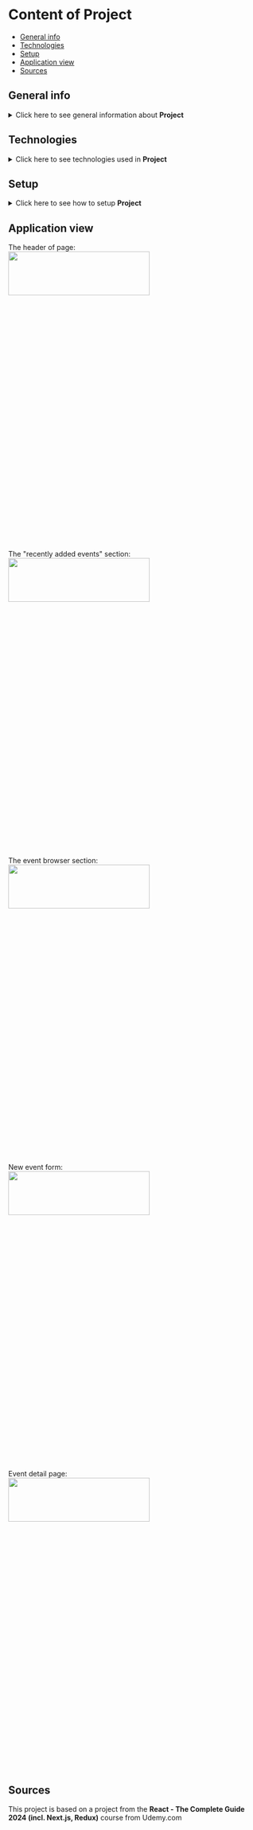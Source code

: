 # Content of Project
* [General info](#general-info)
* [Technologies](#technologies)
* [Setup](#setup)
* [Application view](#application-view)
* [Sources](#sources)


## General info
<details>
  <summary>
    Click here to see general information about <b>Project</b>
  </summary>
      This project is based on another app. This base app is about 70% complete. It cooperate with dummy database, connected by build-in React functions. My job was to finish this app and improve the way app connect to the database. To manage second one, Tanstack was used.
</details>

## Technologies
<details>
  <summary>
    Click here to see technologies used in <b>Project</b>
  </summary>
 <ul>
   <li>JS</li>
   <li>CSS</li>
   <li>HTML</li>
   <li>React</li>
   <li>GitHub</li>
   <li>Tanstack/React Querry</li>
 </ul>
</details>

## Setup
<details>
  <summary>
    Click here to see how to setup <b>Project</b>
  </summary>
      To setup and run app:
  <ol>
    <li>Download <b>Project</b> repository</li>
    <li>Open in IDE You use</li>
    <li>Install npm packages. As project using both frontend and backend files, You need to do this for both of them. First do it for backend - type `cd backend` in console to chagne directory path to this with backend and then type `npm install` in console. In meantime You can open another terminal, there make sure you are in frontend directory (should be default) and do the same way as in backend.</li>
    <li>Run localhost development server. To do this You must first run backend server. In adequate terminal type 'npm start' in console. When backend serwer starts, go to frontend terminal and there type 'npm run dev' in console.</li>
    <li>App should open automatically in your website browser. If not, just type in browser "localhost:xxxx", where "xxxx" is number, which IDE console show you after step 4</li>
    <li>From now You can see app on Your browser page.</li>
    <li>Enjoy the app :)</li>
  </ol>
</details>

## Application view
The header of page:</br>
<img width="75%" height="15%" src="https://github.com/user-attachments/assets/9d4331a1-523d-4c16-88ee-b9fda805eb79"></br>

The "recently added events" section:</br>
<img width="75%" height="15%" src="https://github.com/user-attachments/assets/4ab52ab6-1b55-4a2a-992b-014ed0eb37bd"></br>

The event browser section:</br>
<img width="75%" height="15%" src="https://github.com/user-attachments/assets/c9429f7d-d1d5-4a4e-9e67-b4047d8b86f7"></br>

New event form:</br>
<img width="75%" height="15%" src="https://github.com/user-attachments/assets/686c0d52-684a-4678-b21a-876d11ae747d"></br>

Event detail page:</br>
<img width="75%" height="15%" src="https://github.com/user-attachments/assets/31013e21-9a53-48fd-8157-fde3b4ded832"></br>

## Sources
This project is based on a project from the <b>React - The Complete Guide 2024 (incl. Next.js, Redux)</b> course from Udemy.com


